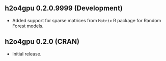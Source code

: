 ## h2o4gpu 0.2.0.9999 (Development)

* Added support for sparse matrices from `Matrix` R package for Random Forest models.

## h2o4gpu 0.2.0 (CRAN)

* Initial release.

